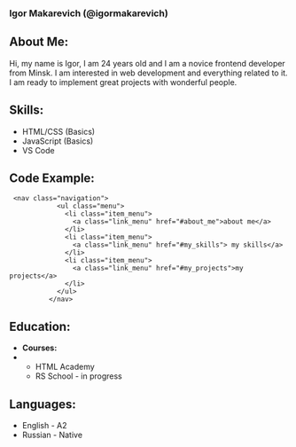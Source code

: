 ### Igor Makarevich (@igormakarevich)
## About Me:
Hi, my name is Igor, I am 24 years old and I am a novice frontend developer from Minsk. I am interested in web development and everything related to it. I am ready to implement great projects with wonderful people. 
## Skills:
* HTML/CSS (Basics)
* JavaScript (Basics)
* VS Code
## Code Example:
```
 <nav class="navigation">
            <ul class="menu">
              <li class="item_menu">
                <a class="link_menu" href="#about_me">about me</a>
              </li>
              <li class="item_menu">
                <a class="link_menu" href="#my_skills"> my skills</a>
              </li>
              <li class="item_menu">
                <a class="link_menu" href="#my_projects">my projects</a>
              </li>
            </ul>
          </nav>
```
## Education:
* **Courses:**
* 
    + HTML Academy
    + RS School - in progress
## Languages:
* English - A2
* Russian - Native

